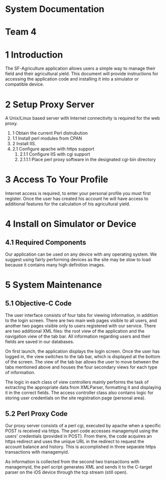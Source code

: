 # System Documentation

# Team 4

# 1 Introduction

The SF-Agriculture application allows users a simple way to manage their field and their agricultural yield. This document will provide instructions for accessing the application code and installing it into a simulator or compatible device.

# 2 Setup Proxy Server

A Unix/Linux based server with Internet connectivity is required for the web proxy. 

1. 1 Obtain the current Perl distrubution
  2. 1.1 Install perl modules from CPAN
2. 2 Install IIS.
  1. 2.1 Configure apache with https support
        1. 2.1.1 Configure IIS with cgi support
      1. 2.1.1.1 Place perl proxy software in the designated cgi-bin directory

# 3 Access To Your Profile

Internet access is required, to enter your personal profile you must first register. Once the user has created his account he will have access to additional features for the calculation of his agricultural yield.

# 4 Install on Simulator or Device

## 4.1 Required Components

Our application can be used on any device with any operating system. We suggest using fairly performing devices as the site may be slow to load because it contains many high definition images.

# 5 System Maintenance

## 5.1 Objective-C Code

The user interface consists of four tabs for viewing information, in addition to the login screen. There are two main web pages visible to all users, and another two pages visible only to users registered with our service. There are two additional XML files: the root view of the application and the navigation view of the tab bar. All information regarding users and their fields are saved in our databases.

On first launch, the application displays the login screen. Once the user has logged in, the view switches to the tab bar, which is displayed at the bottom of the screen. The view of the tab bar allows the user to move between the tabs mentioned above and houses the four secondary views for each type of information.

The logic in each class of view controllers mainly performs the task of extracting the appropriate data from XMLParser, formatting it and displaying it in the correct fields. The access controller class also contains logic for storing user credentials on the site registration page (personal area).

## 5.2 Perl Proxy Code

Our proxy server consists of a perl cgi, executed by apache when a specific POST is received via https. The perl code accesses managemyid using the users' credentials (provided in POST). From there, the code acquires an https redirect and uses the unique URL in the redirect to request the account balance and history. This is accomplished in three separate https transactions with managemyid.

As information is collected from the second two transactions with managemyid, the perl script generates XML and sends it to the C-target parser on the iOS device through the tcp stream (still open).